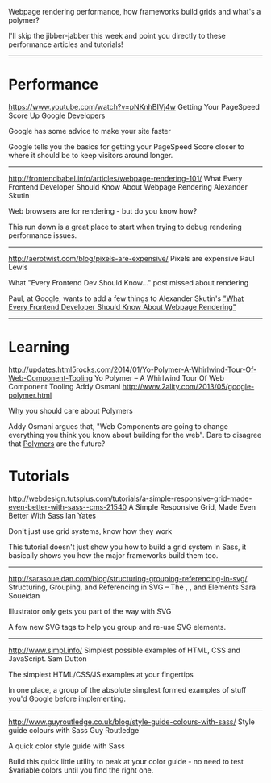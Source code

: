 Webpage rendering performance, how frameworks build grids and what's a polymer?

I'll skip the jibber-jabber this week and point you directly to these performance articles and tutorials!

--------------------

# Performance

https://www.youtube.com/watch?v=pNKnhBIVj4w
Getting Your PageSpeed Score Up
Google Developers

Google has some advice to make your site faster

Google tells you the basics for getting your PageSpeed Score closer to where it should be to keep visitors around longer.

-----

http://frontendbabel.info/articles/webpage-rendering-101/
What Every Frontend Developer Should Know About Webpage Rendering
Alexander Skutin

Web browsers are for rendering - but do you know how?

This run down is a great place to start when trying to debug rendering performance issues.

------

http://aerotwist.com/blog/pixels-are-expensive/
Pixels are expensive
Paul Lewis

What "Every Frontend Dev Should Know..." post missed about rendering

Paul, at Google, wants to add a few things to Alexander Skutin's ["What Every Frontend Developer Should Know About Webpage Rendering"](http://frontendbabel.info/articles/webpage-rendering-101/)

-------


# Learning 

http://updates.html5rocks.com/2014/01/Yo-Polymer-A-Whirlwind-Tour-Of-Web-Component-Tooling
Yo Polymer – A Whirlwind Tour Of Web Component Tooling
Addy Osmani
http://www.2ality.com/2013/05/google-polymer.html

Why you should care about Polymers

Addy Osmani argues that, "Web Components are going to change everything you think you know about building for the web". Dare to disagree that [Polymers](http://www.polymer-project.org/) are the future?


# Tutorials

http://webdesign.tutsplus.com/tutorials/a-simple-responsive-grid-made-even-better-with-sass--cms-21540
A Simple Responsive Grid, Made Even Better With Sass
Ian Yates

Don't just use grid systems, know how they work

This tutorial doesn't just show you how to build a grid system in Sass, it basically shows you how the major frameworks build them too.

--------

http://sarasoueidan.com/blog/structuring-grouping-referencing-in-svg/
Structuring, Grouping, and Referencing in SVG – The <g>, <use>, <defs> and <symbol> Elements
Sara Soueidan

Illustrator only gets you part of the way with SVG

A few new SVG tags to help you group and re-use SVG elements.

--------

http://www.simpl.info/
Simplest possible examples of HTML, CSS and JavaScript.
Sam Dutton

The simplest HTML/CSS/JS examples at your fingertips

In one place, a group of the absolute simplest formed examples of stuff you'd Google before implementing.

--------

http://www.guyroutledge.co.uk/blog/style-guide-colours-with-sass/
Style guide colours with Sass
Guy Routledge

A quick color style guide with Sass

Build this quick little utility to peak at your color guide - no need to test $variable colors until you find the right one.



